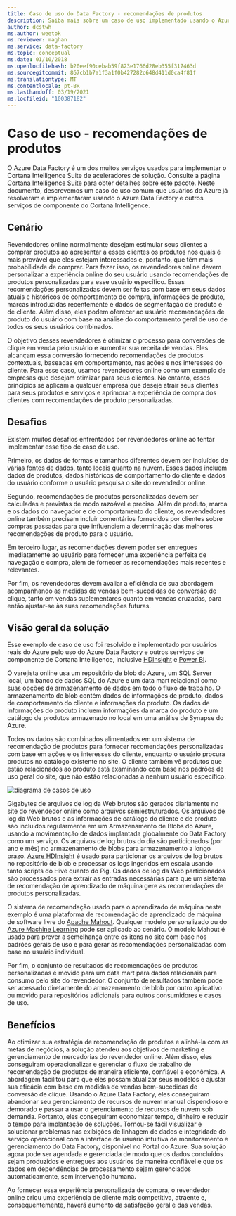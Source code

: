 ```yaml
---
title: Caso de uso do Data Factory - recomendações de produtos
description: Saiba mais sobre um caso de uso implementado usando o Azure Data Factory junto com outros serviços.
author: dcstwh
ms.author: weetok
ms.reviewer: maghan
ms.service: data-factory
ms.topic: conceptual
ms.date: 01/10/2018
ms.openlocfilehash: b20eef90cebab59f823e1766d28eb355f317463d
ms.sourcegitcommit: 867cb1b7a1f3a1f0b427282c648d411d0ca4f81f
ms.translationtype: MT
ms.contentlocale: pt-BR
ms.lasthandoff: 03/19/2021
ms.locfileid: "100387182"
---
```

# <a name="use-case---product-recommendations"></a>Caso de uso - recomendações de produtos
O Azure Data Factory é um dos muitos serviços usados para implementar o Cortana Intelligence Suite de aceleradores de solução.  Consulte a página [Cortana Intelligence Suite](https://www.microsoft.com/cortanaanalytics) para obter detalhes sobre este pacote. Neste documento, descrevemos um caso de uso comum que usuários do Azure já resolveram e implementaram usando o Azure Data Factory e outros serviços de componente do Cortana Intelligence.

## <a name="scenario"></a>Cenário
Revendedores online normalmente desejam estimular seus clientes a comprar produtos ao apresentar a esses clientes os produtos nos quais é mais provável que eles estejam interessados e, portanto, que têm mais probabilidade de comprar. Para fazer isso, os revendedores online devem personalizar a experiência online do seu usuário usando recomendações de produtos personalizadas para esse usuário específico. Essas recomendações personalizadas devem ser feitas com base em seus dados atuais e históricos de comportamento de compra, informações de produto, marcas introduzidas recentemente e dados de segmentação de produto e de cliente.  Além disso, eles podem oferecer ao usuário recomendações de produto do usuário com base na análise do comportamento geral de uso de todos os seus usuários combinados.

O objetivo desses revendedores é otimizar o processo para conversões de clique em venda pelo usuário e aumentar sua receita de vendas.  Eles alcançam essa conversão fornecendo recomendações de produtos contextuais, baseadas em comportamento, nas ações e nos interesses do cliente. Para esse caso, usamos revendedores online como um exemplo de empresas que desejam otimizar para seus clientes. No entanto, esses princípios se aplicam a qualquer empresa que deseje atrair seus clientes para seus produtos e serviços e aprimorar a experiência de compra dos clientes com recomendações de produto personalizadas.

## <a name="challenges"></a>Desafios
Existem muitos desafios enfrentados por revendedores online ao tentar implementar esse tipo de caso de uso. 

Primeiro, os dados de formas e tamanhos diferentes devem ser incluídos de várias fontes de dados, tanto locais quanto na nuvem. Esses dados incluem dados de produtos, dados históricos de comportamento do cliente e dados do usuário conforme o usuário pesquisa o site do revendedor online. 

Segundo, recomendações de produtos personalizadas devem ser calculadas e previstas de modo razoável e preciso. Além de produto, marca e os dados do navegador e de comportamento do cliente, os revendedores online também precisam incluir comentários fornecidos por clientes sobre compras passadas para que influenciem a determinação das melhores recomendações de produto para o usuário. 

Em terceiro lugar, as recomendações devem poder ser entregues imediatamente ao usuário para fornecer uma experiência perfeita de navegação e compra, além de fornecer as recomendações mais recentes e relevantes. 

Por fim, os revendedores devem avaliar a eficiência de sua abordagem acompanhando as medidas de vendas bem-sucedidas de conversão de clique, tanto em vendas suplementares quanto em vendas cruzadas, para então ajustar-se às suas recomendações futuras.

## <a name="solution-overview"></a>Visão geral da solução
Esse exemplo de caso de uso foi resolvido e implementado por usuários reais do Azure pelo uso do Azure Data Factory e outros serviços de componente de Cortana Intelligence, inclusive [HDInsight](https://azure.microsoft.com/services/hdinsight/) e [Power BI](https://powerbi.microsoft.com/).

O varejista online usa um repositório de blob do Azure, um SQL Server local, um banco de dados SQL do Azure e um data mart relacional como suas opções de armazenamento de dados em todo o fluxo de trabalho.  O armazenamento de blob contém dados de informações de produto, dados de comportamento do cliente e informações do produto. Os dados de informações do produto incluem informações da marca do produto e um catálogo de produtos armazenado no local em uma análise de Synapse do Azure. 

Todos os dados são combinados alimentados em um sistema de recomendação de produtos para fornecer recomendações personalizadas com base em ações e os interesses do cliente, enquanto o usuário procura produtos no catálogo existente no site. O cliente também vê produtos que estão relacionados ao produto está examinando com base nos padrões de uso geral do site, que não estão relacionadas a nenhum usuário específico.

![diagrama de casos de uso](./media/data-factory-product-reco-usecase/diagram-1.png)

Gigabytes de arquivos de log da Web brutos são gerados diariamente no site do revendedor online como arquivos semiestruturados. Os arquivos de log da Web brutos e as informações de catálogo do cliente e de produto são incluídos regularmente em um Armazenamento de Blobs do Azure, usando a movimentação de dados implantada globalmente do Data Factory como um serviço. Os arquivos de log brutos do dia são particionados (por ano e mês) no armazenamento de blobs para armazenamento a longo prazo.  [Azure HDInsight](https://azure.microsoft.com/services/hdinsight/) é usado para particionar os arquivos de log brutos no repositório de blob e processar os logs ingeridos em escala usando tanto scripts do Hive quanto do Pig. Os dados de log da Web particionados são processados para extrair as entradas necessárias para que um sistema de recomendação de aprendizado de máquina gere as recomendações de produtos personalizadas.

O sistema de recomendação usado para o aprendizado de máquina neste exemplo é uma plataforma de recomendação de aprendizado de máquina de software livre do [Apache Mahout](https://mahout.apache.org/).  Qualquer modelo personalizado ou do [Azure Machine Learning](https://azure.microsoft.com/services/machine-learning/) pode ser aplicado ao cenário.  O modelo Mahout é usado para prever a semelhança entre os itens no site com base nos padrões gerais de uso e para gerar as recomendações personalizadas com base no usuário individual.

Por fim, o conjunto de resultados de recomendações de produtos personalizadas é movido para um data mart para dados relacionais para consumo pelo site do revendedor.  O conjunto de resultados também pode ser acessado diretamente do armazenamento de blob por outro aplicativo ou movido para repositórios adicionais para outros consumidores e casos de uso.

## <a name="benefits"></a>Benefícios
Ao otimizar sua estratégia de recomendação de produtos e alinhá-la com as metas de negócios, a solução atendeu aos objetivos de marketing e gerenciamento de mercadorias do revendedor online. Além disso, eles conseguiram operacionalizar e gerenciar o fluxo de trabalho de recomendação de produtos de maneira eficiente, confiável e econômica. A abordagem facilitou para que eles possam atualizar seus modelos e ajustar sua eficácia com base em medidas de vendas bem-sucedidas de conversão de clique. Usando o Azure Data Factory, eles conseguiram abandonar seu gerenciamento de recursos de nuvem manual dispendioso e demorado e passar a usar o gerenciamento de recursos de nuvem sob demanda. Portanto, eles conseguiram economizar tempo, dinheiro e reduzir o tempo para implantação de soluções. Tornou-se fácil visualizar e solucionar problemas nas exibições de linhagem de dados e integridade do serviço operacional com a interface de usuário intuitiva de monitoramento e gerenciamento do Data Factory, disponível no Portal do Azure. Sua solução agora pode ser agendada e gerenciada de modo que os dados concluídos sejam produzidos e entregues aos usuários de maneira confiável e que os dados em dependências de processamento sejam gerenciados automaticamente, sem intervenção humana.

Ao fornecer essa experiência personalizada de compra, o revendedor online criou uma experiência de cliente mais competitiva, atraente e, consequentemente, haverá aumento da satisfação geral e das vendas.

